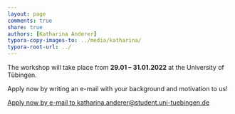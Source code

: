 ```yaml
---
layout: page
comments: true
share: true
authors: [Katharina Anderer]
typora-copy-images-to: ../media/katharina/
typora-root-url: ../
---
```





The workshop will take place from <b>29.01 – 31.01.2022</b> at the University of Tübingen.

<p>

Apply now by writing an e-mail with your background and motivation to us! 

<p>
<a href= "mailto:katharina.anderer@student.uni-tuebingen.de">Apply now by e-mail to katharina.anderer@student.uni-tuebingen.de</a>